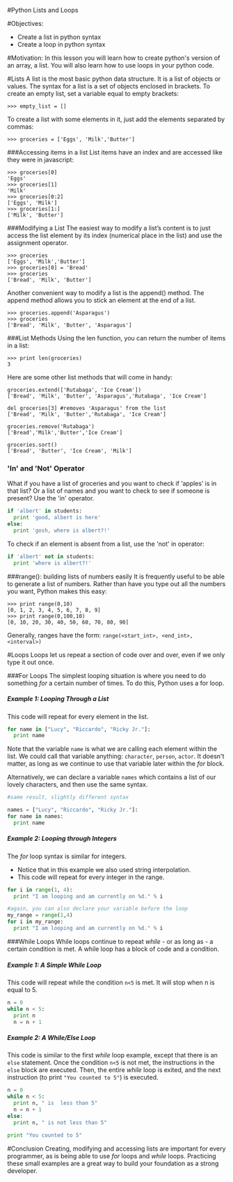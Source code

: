 
#Python Lists and Loops

#Objectives:
+ Create a list in python syntax
+ Create a loop in python syntax

#Motivation:
In this lesson you will learn how to create python's version of an array, a list. You will also learn how to use loops in your python code.

#Lists
A list is the most basic python data structure. It is a list of objects or values. The syntax for a list is a set of objects enclosed in brackets. To create an empty list, set a variable equal to empty brackets:
```
>>> empty_list = []
```
To create a list with some elements in it, just add the elements separated by commas:
```
>>> groceries = ['Eggs', 'Milk','Butter']
```
###Accessing items in a list
List items have an index and are accessed like they were in javascript:

```
>>> groceries[0]
'Eggs'
>>> groceries[1]
'Milk'
>>> groceries[0:2]
['Eggs', 'Milk']
>>> groceries[1:]
['Milk', 'Butter']
```

###Modifying a List
The easiest way to modify a list’s content is to just access the list element by its index (numerical place in the list) and use the assignment operator.
```
>>> groceries
['Eggs', 'Milk','Butter']
>>> groceries[0] = 'Bread'
>>> groceries
['Bread', 'Milk', 'Butter']
```
Another convenient way to modify a list is the append() method. The append method allows you to stick an element at the end of a list.
```
>>> groceries.append('Asparagus')
>>> groceries
['Bread', 'Milk', 'Butter', 'Asparagus']
```

###List Methods
Using the len function, you can return the number of items in a list:
```
>>> print len(groceries)
3
```
Here are some other list methods that will come in handy:
```
groceries.extend(['Rutabaga', 'Ice Cream'])
['Bread', 'Milk', 'Butter', 'Asparagus','Rutabaga', 'Ice Cream']

del groceries[3] #removes 'Asparagus' from the list
['Bread', 'Milk', 'Butter','Rutabaga', 'Ice Cream']

groceries.remove('Rutabaga')
['Bread','Milk','Butter','Ice Cream']

groceries.sort()
['Bread', 'Butter', 'Ice Cream', 'Milk']
```

### 'In' and 'Not' Operator
What if you have a list of groceries and you want to check if ‘apples’ is in that list? Or a list of names and you want to check to see if someone is present? Use the 'in' operator.
```python
if 'albert' in students:
  print 'good, albert is here'
else:
  print 'gosh, where is albert?!'
```
To check if an element is absent from a list, use the 'not' in operator:
```python
if 'albert' not in students:
  print 'where is albert?!'
```

###range(): building lists of numbers easily
It is frequently useful to be able to generate a list of numbers. Rather than have you type out all the numbers you want, Python makes this easy:
```
>>> print range(0,10)
[0, 1, 2, 3, 4, 5, 6, 7, 8, 9]
>>> print range(0,100,10)
[0, 10, 20, 30, 40, 50, 60, 70, 80, 90]
```
Generally, ranges have the form:
`range(<start_int>, <end_int>, <interval>)`

#Loops
Loops let us repeat a section of code over and over, even if we only type it out once.

###For Loops
The simplest looping situation is where you need to do something _for_ a certain number of times. To do this, Python uses a for loop.

##### Example 1: Looping Through a List


This code will repeat for every element in the list.

```python
for name in ["Lucy", "Riccardo", "Ricky Jr."]:
  print name
```
Note that the variable `name` is what we are calling each element within the list. We could call that variable anything: `character`, `person`, `actor`. It doesn't matter, as long as we continue to use that variable later within the _for_ block.

Alternatively, we can declare a variable `names` which contains a list of our lovely characters, and then use the same syntax.
```python
#same result, slightly different syntax

names = ["Lucy", "Riccardo", "Ricky Jr."]:
for name in names:
  print name
```
##### Example 2: Looping through Integers

The _for_ loop syntax is similar for integers.
* Notice that in this example we also used string interpolation.
* This code will repeat for every integer in the range.

```python
for i in range(1, 4):
  print "I am looping and am currently on %d." % i

#again, you can also declare your variable before the loop
my_range = range(1,4)
for i in my_range:
  print "I am looping and am currently on %d." % i
```
###While Loops
While loops continue to repeat _while_ - or as long as - a certain condition is met. A while loop has a block of code and a condition.
##### Example 1: A Simple While Loop
This code will repeat while the condition `n<5` is met. It will stop when n is equal to 5.

```python
n = 0
while n < 5:
  print n
  n = n + 1
```
##### Example 2: A While/Else Loop
This code is similar to the first _while_ loop example, except that there is an `else` statement. Once the condition `n<5` is not met, the instructions in the `else` block are executed. Then, the entire _while_ loop is exited, and the next instruction (to print `"You counted to 5"`) is executed.
```python
n = 0
while n < 5:
  print n, " is  less than 5"
  n = n + 1
else:
  print n, " is not less than 5"

print "You counted to 5"
```

#Conclusion
Creating, modifying and accessing lists are important for every programmer, as is being able to use _for_ loops and _while_ loops. Practicing these small examples are a great way to build your foundation as a strong developer.
